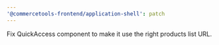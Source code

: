 ```yaml
---
'@commercetools-frontend/application-shell': patch
---
```


Fix QuickAccess component to make it use the right products list URL.
